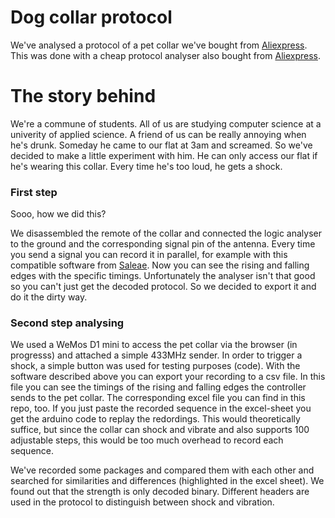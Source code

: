 # Dog collar protocol

We've analysed a protocol of a pet collar we've bought from [Aliexpress](https://de.aliexpress.com/item/Rechargeable-Electric-Dog-Collar-300M-Remote-Dog-Training-Collar-Free-Shipping-Electric-Shock-And-Vibration-Collar/32441164095.html?spm=a2g0s.9042311.0.0.eaFVsL).
This was done with a cheap protocol analyser also bought from [Aliexpress](https://de.aliexpress.com/item/1set-New-Arrival-USB-Logic-Analyze-24M-8CH-MCU-ARM-FPGA-DSP-debug-tool/1963100593.html?spm=a2g0s.9042311.0.0.SQuyQZ).

# The story behind
We're a commune of students. All of us are studying computer science at a univerity of applied science.
A friend of us can be really annoying when he's drunk. Someday he came to our flat at 3am and screamed.
So we've decided to make a little experiment with him. He can only access our flat if he's wearing this collar. Every time he's too loud, he gets a shock.

### First step
Sooo, how we did this?

We disassembled the remote of the collar and connected the logic analyser to the ground and the corresponding signal pin of the antenna.
Every time you send a signal you can record it in parallel, for example with this compatible software from [Saleae](https://www.saleae.com/de/downloads). Now you can see the rising and falling edges with the specific timings. Unfortunately the analyser isn't that good so you can't just get the decoded protocol. So we decided to export it and do it the dirty way.

### Second step analysing
We used a WeMos D1 mini to access the pet collar via the browser (in progresss) and attached a simple 433MHz sender. In order to trigger a shock, a simple button was used for testing purposes (code).
With the software described above you can export your recording to a csv file. In this file you can see the timings of the rising and falling edges the controller sends to the pet collar. The corresponding excel file you can find in this repo, too. If you just paste the recorded sequence in the excel-sheet you get the arduino code to replay the redordings. This would theoretically suffice, but since the collar can shock and vibrate and also supports 100 adjustable steps, this would be too much overhead to record each sequence.

We've recorded some packages and compared them with each other and searched for similarities and differences (highlighted in the excel sheet). We found out that the strength is only decoded binary. Different headers are used in the protocol to distinguish between shock and vibration. 

